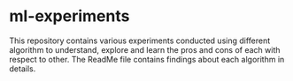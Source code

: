 # ml-experiments
This repository contains various experiments conducted using different algorithm to understand, explore and learn the pros and cons of each with respect to other. The ReadMe file contains findings about each algorithm in details.
